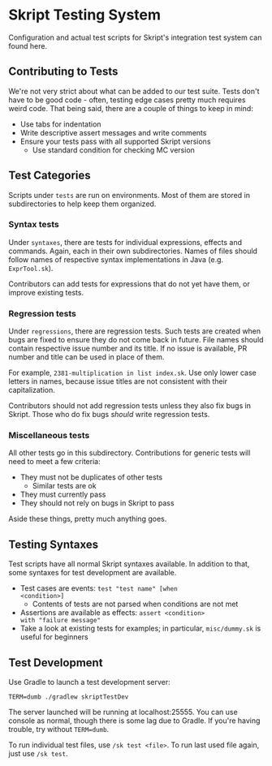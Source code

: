 # Skript Testing System
Configuration and actual test scripts for Skript's integration test system can
found here.

## Contributing to Tests
We're not very strict about what can be added to our test suite.
Tests don't have to be good code - often, testing edge cases pretty
much requires weird code. That being said, there are a couple of things
to keep in mind:

* Use tabs for indentation
* Write descriptive assert messages and write comments
* Ensure your tests pass with all supported Skript versions
  * Use standard condition for checking MC version

## Test Categories
Scripts under <code>tests</code> are run on environments. Most of them are
stored in subdirectories to help keep them organized.

### Syntax tests
Under <code>syntaxes</code>, there are tests for individual expressions,
effects and commands. Again, each in their own subdirectories. Names of files
should follow names of respective syntax implementations in Java
(e.g. <code>ExprTool.sk</code>).

Contributors can add tests for expressions that do not yet have them, or
improve existing tests.

### Regression tests
Under <code>regressions</code>, there are regression tests. Such tests are
created when bugs are fixed to ensure they do not come back in future.
File names should contain respective issue number and its title. If no issue
is available, PR number and title can be used in place of them.

For example, <code>2381-multiplication in list index.sk</code>. Use only
lower case letters in names, because issue titles are not consistent with
their capitalization.

Contributors should not add regression tests unless they also fix bugs in
Skript. Those who do fix bugs *should* write regression tests.

### Miscellaneous tests
All other tests go in this subdirectory. Contributions for generic tests
will need to meet a few criteria:

* They must not be duplicates of other tests
  * Similar tests are ok
* They must currently pass
* They should not rely on bugs in Skript to pass

Aside these things, pretty much anything goes.

## Testing Syntaxes
Test scripts have all normal Skript syntaxes available. In addition to that,
some syntaxes for test development are available.

* Test cases are events: <code>test "test name" [when \<condition\>]</code>
  * Contents of tests are not parsed when conditions are not met
* Assertions are available as effects: <code>assert \<condition\> with "failure message"</code>
* Take a look at existing tests for examples; in particular,
  <code>misc/dummy.sk</code> is useful for beginners

## Test Development
Use Gradle to launch a test development server:

```
TERM=dumb ./gradlew skriptTestDev
```

The server launched will be running at localhost:25555. You can use console
as normal, though there is some lag due to Gradle. If you're having trouble,
try without <code>TERM=dumb</code>.

To run individual test files, use <code>/sk test \<file\></code>. To run last
used file again, just use <code>/sk test</code>.
